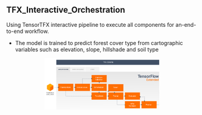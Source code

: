## TFX_Interactive_Orchestration
Using TensorTFX interactive pipeline to execute all components for an-end-to-end workflow.


- The model is trained to predict forest cover type from cartographic variables such as elevation, slope, hillshade and soil type




<p align="center" width="100%">
    <img width="60%" src="tfx.png">
</p>
